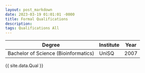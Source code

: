 ```yaml
---
layout: post_markdown
date: 2023-03-19 01:01:01 -0000
title: Formal Qualifications
description: 
tags: Qualifications All
---
```

| Degree  | Institute | Year |
|--------------------|--------|---------|
| Bachelor of Science (Bioinformatics) | UniSQ | 2007 |

{{ site.data.Qual }}
